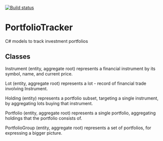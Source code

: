 [![Build status](https://ci.appveyor.com/api/projects/status/3w3y1knysveuruuj/branch/master?svg=true)](https://ci.appveyor.com/project/ttutisani/portfoliotracker/branch/master)

# PortfolioTracker
C# models to track investment portfolios

## Classes

Instrument (entity, aggregate root)
	represents a financial instrument by its symbol, name, and current price.

Lot (entity, aggregate root)
	represents a lot - record of financial trade involving Instrument.

Holding (entity)
	represents a portfolio subset, targeting a single instrument, by aggregating lots buying that instrument.

Portfolio (entity, aggregate root)
	represents a single portfolio, aggregating holdings that the portfolio consists of.

PortfolioGroup (entity, aggregate root)
	represents a set of portfolios, for expressing a bigger picture.